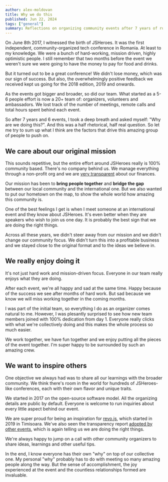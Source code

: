 ```yaml
---
author: alex-moldovan
title: Why we do this
published: Jun 22, 2024
tags: ["general"]
summary: Reflections on organizing community events after 7 years of running JSHeroes
---
```


On June 8th 2017, I witnessed the birth of JSHeroes. It was the first independent, community-organized tech conference in Romania. At least to my knowledge. We were a bunch of hard-working, mission driven, highly optimistic people. I still remember that two months before the event we weren't sure we were going to have the money to pay for food and drinks.

But it turned out to be a great conference! We didn't lose money, which was our sign of success. But also, the overwhelmingly positive feedback we received kept us going for the 2018 edition, 2019 and onwards.

As the events got bigger and broader, so did our team. What started as a 5-6 people effort is now a 20+ team of: organizers, volunteers and ambassadors. We lost track of the number of meetings, remote calls and total hours spent behind each event.

So after 7 years and 6 events, I took a deep breath and asked myself: "Why are we doing this?". And this was a half rhetorical, half real question. So let me try to sum up what I think are the factors that drive this amazing group of people to push on.

## We care about our original mission

This sounds repetitive, but the entire effort around JSHeroes really is 100% community based. There's no company behind us. We manage everything through a non-profit org and we are [very transparent](https://jsheroes.io/transparency) about our finances.

Our mission has been to **bring people together** and **bridge the gap** between our local community and the international one. But we also wanted to put our hometown on the map, to show the whole world how amazing this community is.

One of the best feelings I get is when I meet someone at an international event and they know about JSHeroes. It's even better when they are speakers who wish to join us one day. It is probably the best sign that we are doing the right things.

Across all these years, we didn't steer away from our mission and we didn't change our community focus. We didn't turn this into a profitable business and we stayed close to the original format and to the ideas we believe in.

## We really enjoy doing it

It's not just hard work and mission-driven focus. Everyone in our team really enjoys what they are doing.

After each event, we're all happy and sad at the same time. Happy because of the success we see after months of hard work. But sad because we know we will miss working together in the coming months.

I was part of the initial team, so everything I do as an organizer comes natural to me. However, I was plesantly surprised to see how new team members joined with 100% dedication from day 1. Everyone really clicks with what we're collectively doing and this makes the whole process so much easier.

We work together, we have fun together and we enjoy putting all the pieces of the event together. I'm super happy to be surrounded by such an amazing crew.

## We want to inspire others

One objective we always had was to share all our learnings with the broader community. We think there's room in the world for hundreds of JSHeroes-like conferences, each with their own flavor and unique traits.

We started in 2017 on the open-source software model. All the organizing details are public by default. Everyone is welcome to run inquiries about every little aspect behind our event.

We are super proud for being an inspiration for [revo.js](https://revojs.ro), which started in 2019 in Timisoara. We've also seen the transparency report [adopted by other events](https://kongresjs.pl/news/transparency-report-2024), which is again telling us we are doing the right things.

We're always happy to jump on a call with other community organizers to share ideas, learnings and other useful tips.

In the end, I know everyone has their own "why" on top of our collective one. My personal "why" probably has to do with meeting so many amazing people along the way. But the sense of accomplishment, the joy experienced at the event and the countless relationships formed are invaluable.
